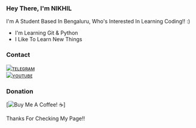 ### Hey There, I'm NIKHIL

<p align="center">
</p>

<p> I'm A Student Based In Bengaluru, Who's Interested In Learning Coding!! :) </p>

- I'm Learning Git & Python
- I Like To Learn New Things

### Contact
[![ᴛᴇʟᴇɢʀᴀᴍ](https://img.shields.io/badge/telegram-1b77FF.svg?style=for-the-badge&logo=telegram)](https://t.me/damnitsnikhil) 
<br>
[![ʏᴏᴜᴛᴜʙᴇ](https://img.shields.io/badge/youtube-red.svg?style=for-the-badge&logo=youtube)](https://www.youtube.com/@NikhilSkandaOfficial) 
<br>

### Donation
[![Buy Me A Coffee! ☕️](https://www.buymeacoffee.com/nikhilskanda)]

<p> Thanks For Checking My Page!! </p>

